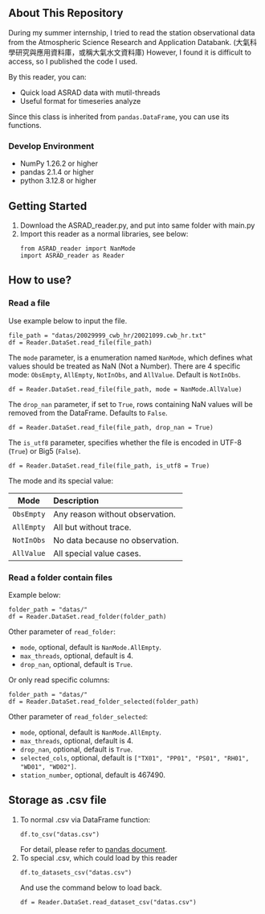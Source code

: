 ## About This Repository
During my summer internship, I tried to read the station observational data from the Atmospheric Science Research
and Application Databank. (大氣科學研究與應用資料庫，或稱大氣水文資料庫) However, I found it is difficult to access, so I
published the code I used.

By this reader, you can:
* Quick load ASRAD data with mutil-threads
* Useful format for timeseries analyze

Since this class is inherited from `pandas.DataFrame`, you can use its functions.

### Develop Environment
* NumPy 1.26.2 or higher
* pandas 2.1.4 or higher
* python 3.12.8 or higher

## Getting Started
1. Download the ASRAD_reader.py, and put into same folder with main.py
2. Import this reader as a normal libraries, see below:
    ```python3
    from ASRAD_reader import NanMode
    import ASRAD_reader as Reader
    ```

## How to use?
### Read a file
Use example below to input the file.
```python3
file_path = "datas/20029999_cwb_hr/20021099.cwb_hr.txt"
df = Reader.DataSet.read_file(file_path)
```
The `mode` parameter, is a enumeration named `NanMode`, which defines what values should be treated as NaN (Not a Number).
There are 4 specific mode: `ObsEmpty`, `AllEmpty`, `NotInObs`, and `AllValue`. Default is `NotInObs`.
```python3
df = Reader.DataSet.read_file(file_path, mode = NanMode.AllValue)
```
The `drop_nan` parameter,
if set to `True`, rows containing NaN values will be removed from the DataFrame. Defaults to `False`.
```python3
df = Reader.DataSet.read_file(file_path, drop_nan = True)
```
The `is_utf8` parameter, specifies whether the file is encoded in UTF-8 (`True`) or Big5 (`False`).
```python3
df = Reader.DataSet.read_file(file_path, is_utf8 = True)
```
The mode and its special value:

|   Mode   | Description                       |
|:--------:|:----------------------------------|
|`ObsEmpty`| Any reason without observation.   |
|`AllEmpty`| All but without trace.            |
|`NotInObs`| No data because no observation.   |
|`AllValue`| All special value cases.          |

### Read a folder contain files
Example below:
```python3
folder_path = "datas/"
df = Reader.DataSet.read_folder(folder_path)
```
Other parameter of `read_folder`:
* `mode`, optional, default is `NanMode.AllEmpty`.
* `max_threads`, optional, default is 4.
* `drop_nan`, optional, default is `True`.

Or only read specific columns:
```python3
folder_path = "datas/"
df = Reader.DataSet.read_folder_selected(folder_path)
```
Other parameter of `read_folder_selected`:
* `mode`, optional, default is `NanMode.AllEmpty`.
* `max_threads`, optional, default is 4.
* `drop_nan`, optional, default is `True`.
* `selected_cols`, optional, default is `["TX01", "PP01", "PS01", "RH01", "WD01", "WD02"]`.
* `station_number`, optional, default is 467490.

## Storage as .csv file
1. To normal .csv via DataFrame function:
   ```python3
   df.to_csv("datas.csv")
   ```
   For detail, please refer to [pandas document](https://pandas.pydata.org/docs/reference/api/pandas.DataFrame.to_csv.html).
2. To special .csv, which could load by this reader
   ```python3
   df.to_datasets_csv("datas.csv")
   ```
   And use the command below to load back.
   ```python3
   df = Reader.DataSet.read_dataset_csv("datas.csv")
   ```

## 
